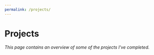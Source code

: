 ```yaml
---
permalink: /projects/
---
```


# Projects
###### This page contains an overview of some of the projects I've completed.
